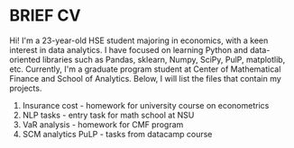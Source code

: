 # BRIEF CV

Hi! I'm a 23-year-old HSE student majoring in economics, with a keen interest in data analytics. 
I have focused on learning Python and data-oriented libraries such as Pandas, sklearn, Numpy, SciPy, PulP, matplotlib, etc.
Currently, I'm a graduate program student at Center of Mathematical Finance and School of Analytics. 
Below, I will list the files that contain my projects.

1. Insurance cost  - homework for university course on econometrics
2. NLP tasks - entry task for math school at NSU
3. VaR analysis - homework for CMF program
4. SCM analytics PuLP - tasks from datacamp course


